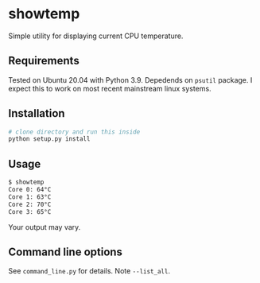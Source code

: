 # showtemp

Simple utility for displaying current CPU temperature.

## Requirements

Tested on Ubuntu 20.04 with Python 3.9. Depedends on `psutil` package. I expect this to work on most recent mainstream linux systems.

## Installation

```bash
# clone directory and run this inside 
python setup.py install
```

## Usage

```bash
$ showtemp
Core 0: 64°C
Core 1: 63°C
Core 2: 70°C
Core 3: 65°C
```

Your output may vary.

## Command line options

See `command_line.py` for details. Note `--list_all`.
